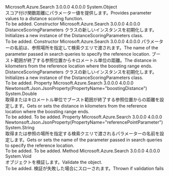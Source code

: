 <Type Name="DistanceScoringParameters" FullName="Microsoft.Azure.Search.Models.DistanceScoringParameters">
  <TypeSignature Language="C#" Value="public class DistanceScoringParameters" />
  <TypeSignature Language="ILAsm" Value=".class public auto ansi beforefieldinit DistanceScoringParameters extends System.Object" />
  <TypeSignature Language="DocId" Value="T:Microsoft.Azure.Search.Models.DistanceScoringParameters" />
  <TypeSignature Language="VB.NET" Value="Public Class DistanceScoringParameters" />
  <TypeSignature Language="F#" Value="type DistanceScoringParameters = class" />
  <AssemblyInfo>
    <AssemblyName>Microsoft.Azure.Search</AssemblyName>
    <AssemblyVersion>3.0.0.0</AssemblyVersion>
    <AssemblyVersion>4.0.0.0</AssemblyVersion>
  </AssemblyInfo>
  <Base>
    <BaseTypeName>System.Object</BaseTypeName>
  </Base>
  <Interfaces />
  <Docs>
    <summary>
            <span data-ttu-id="4e488-101">スコア付け関数距離にパラメーター値を提供します。</span><span class="sxs-lookup"><span data-stu-id="4e488-101">Provides parameter values to a distance scoring function.</span></span>
            </summary>
    <remarks>To be added.</remarks>
  </Docs>
  <Members>
    <Member MemberName=".ctor">
      <MemberSignature Language="C#" Value="public DistanceScoringParameters ();" />
      <MemberSignature Language="ILAsm" Value=".method public hidebysig specialname rtspecialname instance void .ctor() cil managed" />
      <MemberSignature Language="DocId" Value="M:Microsoft.Azure.Search.Models.DistanceScoringParameters.#ctor" />
      <MemberSignature Language="VB.NET" Value="Public Sub New ()" />
      <MemberType>Constructor</MemberType>
      <AssemblyInfo>
        <AssemblyName>Microsoft.Azure.Search</AssemblyName>
        <AssemblyVersion>3.0.0.0</AssemblyVersion>
        <AssemblyVersion>4.0.0.0</AssemblyVersion>
      </AssemblyInfo>
      <Parameters />
      <Docs>
        <summary>
            <span data-ttu-id="4e488-102">DistanceScoringParameters クラスの新しいインスタンスを初期化します。</span><span class="sxs-lookup"><span data-stu-id="4e488-102">Initializes a new instance of the DistanceScoringParameters class.</span></span>
            </summary>
        <remarks>To be added.</remarks>
      </Docs>
    </Member>
    <Member MemberName=".ctor">
      <MemberSignature Language="C#" Value="public DistanceScoringParameters (string referencePointParameter, double boostingDistance);" />
      <MemberSignature Language="ILAsm" Value=".method public hidebysig specialname rtspecialname instance void .ctor(string referencePointParameter, float64 boostingDistance) cil managed" />
      <MemberSignature Language="DocId" Value="M:Microsoft.Azure.Search.Models.DistanceScoringParameters.#ctor(System.String,System.Double)" />
      <MemberSignature Language="VB.NET" Value="Public Sub New (referencePointParameter As String, boostingDistance As Double)" />
      <MemberSignature Language="F#" Value="new Microsoft.Azure.Search.Models.DistanceScoringParameters : string * double -&gt; Microsoft.Azure.Search.Models.DistanceScoringParameters" Usage="new Microsoft.Azure.Search.Models.DistanceScoringParameters (referencePointParameter, boostingDistance)" />
      <MemberType>Constructor</MemberType>
      <AssemblyInfo>
        <AssemblyName>Microsoft.Azure.Search</AssemblyName>
        <AssemblyVersion>3.0.0.0</AssemblyVersion>
        <AssemblyVersion>4.0.0.0</AssemblyVersion>
      </AssemblyInfo>
      <Parameters>
        <Parameter Name="referencePointParameter" Type="System.String" />
        <Parameter Name="boostingDistance" Type="System.Double" />
      </Parameters>
      <Docs>
        <param name="referencePointParameter"><span data-ttu-id="4e488-103">パラメーターの名前は、参照場所を指定して検索クエリで渡されます。</span><span class="sxs-lookup"><span data-stu-id="4e488-103">The name of the parameter passed in search queries to specify the reference location.</span></span></param>
        <param name="boostingDistance"><span data-ttu-id="4e488-104">ブースト範囲が終了する参照位置からキロメートル単位の距離。</span><span class="sxs-lookup"><span data-stu-id="4e488-104">The distance in kilometers from the reference location where the boosting range ends.</span></span></param>
        <summary>
            <span data-ttu-id="4e488-105">DistanceScoringParameters クラスの新しいインスタンスを初期化します。</span><span class="sxs-lookup"><span data-stu-id="4e488-105">Initializes a new instance of the DistanceScoringParameters class.</span></span>
            </summary>
        <remarks>To be added.</remarks>
      </Docs>
    </Member>
    <Member MemberName="BoostingDistance">
      <MemberSignature Language="C#" Value="public double BoostingDistance { get; set; }" />
      <MemberSignature Language="ILAsm" Value=".property instance float64 BoostingDistance" />
      <MemberSignature Language="DocId" Value="P:Microsoft.Azure.Search.Models.DistanceScoringParameters.BoostingDistance" />
      <MemberSignature Language="VB.NET" Value="Public Property BoostingDistance As Double" />
      <MemberSignature Language="F#" Value="member this.BoostingDistance : double with get, set" Usage="Microsoft.Azure.Search.Models.DistanceScoringParameters.BoostingDistance" />
      <MemberType>Property</MemberType>
      <AssemblyInfo>
        <AssemblyName>Microsoft.Azure.Search</AssemblyName>
        <AssemblyVersion>3.0.0.0</AssemblyVersion>
        <AssemblyVersion>4.0.0.0</AssemblyVersion>
      </AssemblyInfo>
      <Attributes>
        <Attribute>
          <AttributeName>Newtonsoft.Json.JsonProperty(PropertyName="boostingDistance")</AttributeName>
        </Attribute>
      </Attributes>
      <ReturnValue>
        <ReturnType>System.Double</ReturnType>
      </ReturnValue>
      <Docs>
        <summary>
            <span data-ttu-id="4e488-106">取得またはキロメートル単位でブースト範囲が終了する参照位置からの距離を設定します。</span><span class="sxs-lookup"><span data-stu-id="4e488-106">Gets or sets the distance in kilometers from the reference location where the boosting range ends.</span></span>
            </summary>
        <value>To be added.</value>
        <remarks>To be added.</remarks>
      </Docs>
    </Member>
    <Member MemberName="ReferencePointParameter">
      <MemberSignature Language="C#" Value="public string ReferencePointParameter { get; set; }" />
      <MemberSignature Language="ILAsm" Value=".property instance string ReferencePointParameter" />
      <MemberSignature Language="DocId" Value="P:Microsoft.Azure.Search.Models.DistanceScoringParameters.ReferencePointParameter" />
      <MemberSignature Language="VB.NET" Value="Public Property ReferencePointParameter As String" />
      <MemberSignature Language="F#" Value="member this.ReferencePointParameter : string with get, set" Usage="Microsoft.Azure.Search.Models.DistanceScoringParameters.ReferencePointParameter" />
      <MemberType>Property</MemberType>
      <AssemblyInfo>
        <AssemblyName>Microsoft.Azure.Search</AssemblyName>
        <AssemblyVersion>3.0.0.0</AssemblyVersion>
        <AssemblyVersion>4.0.0.0</AssemblyVersion>
      </AssemblyInfo>
      <Attributes>
        <Attribute>
          <AttributeName>Newtonsoft.Json.JsonProperty(PropertyName="referencePointParameter")</AttributeName>
        </Attribute>
      </Attributes>
      <ReturnValue>
        <ReturnType>System.String</ReturnType>
      </ReturnValue>
      <Docs>
        <summary>
            <span data-ttu-id="4e488-107">取得または参照の場所を指定する検索クエリで渡されるパラメーターの名前を設定します。</span><span class="sxs-lookup"><span data-stu-id="4e488-107">Gets or sets the name of the parameter passed in search queries to specify the reference location.</span></span>
            </summary>
        <value>To be added.</value>
        <remarks>To be added.</remarks>
      </Docs>
    </Member>
    <Member MemberName="Validate">
      <MemberSignature Language="C#" Value="public virtual void Validate ();" />
      <MemberSignature Language="ILAsm" Value=".method public hidebysig newslot virtual instance void Validate() cil managed" />
      <MemberSignature Language="DocId" Value="M:Microsoft.Azure.Search.Models.DistanceScoringParameters.Validate" />
      <MemberSignature Language="VB.NET" Value="Public Overridable Sub Validate ()" />
      <MemberSignature Language="F#" Value="abstract member Validate : unit -&gt; unit&#xA;override this.Validate : unit -&gt; unit" Usage="distanceScoringParameters.Validate " />
      <MemberType>Method</MemberType>
      <AssemblyInfo>
        <AssemblyName>Microsoft.Azure.Search</AssemblyName>
        <AssemblyVersion>3.0.0.0</AssemblyVersion>
        <AssemblyVersion>4.0.0.0</AssemblyVersion>
      </AssemblyInfo>
      <ReturnValue>
        <ReturnType>System.Void</ReturnType>
      </ReturnValue>
      <Parameters />
      <Docs>
        <summary>
            <span data-ttu-id="4e488-108">オブジェクトを検証します。</span><span class="sxs-lookup"><span data-stu-id="4e488-108">Validate the object.</span></span>
            </summary>
        <remarks>To be added.</remarks>
        <exception cref="T:Microsoft.Rest.ValidationException">
            <span data-ttu-id="4e488-109">検証が失敗した場合にスローされます。</span><span class="sxs-lookup"><span data-stu-id="4e488-109">Thrown if validation fails</span></span>
            </exception>
      </Docs>
    </Member>
  </Members>
</Type>